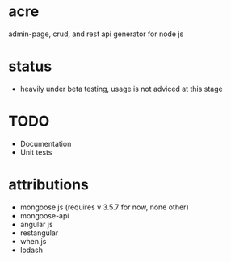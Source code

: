 acre
====

admin-page, crud, and rest api generator for node js

status
======

* heavily under beta testing, usage is not adviced at this stage

TODO
====

* Documentation 
* Unit tests


attributions
============

* mongoose js (requires v 3.5.7 for now, none other)
* mongoose-api
* angular js
* restangular
* when.js
* lodash